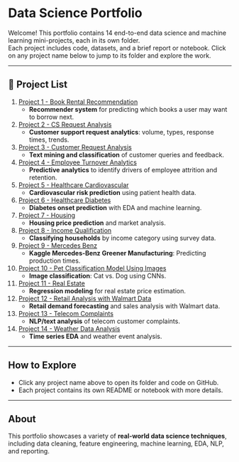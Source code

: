 # Data Science Portfolio

Welcome! This portfolio contains 14 end-to-end data science and machine learning mini-projects, each in its own folder.  
Each project includes code, datasets, and a brief report or notebook. Click on any project name below to jump to its folder and explore the work.

---

## 📁 Project List

1. [Project 1 - Book Rental Recommendation](./Project%201%20-%20book%20rental%20recommendation)
   - **Recommender system** for predicting which books a user may want to borrow next.
2. [Project 2 - CS Request Analysis](./Project%202%20-%20cs%20request%20analysis)
   - **Customer support request analytics**: volume, types, response times, trends.
3. [Project 3 - Customer Request Analysis](./Project%203%20-%20customer%20request%20analysis)
   - **Text mining and classification** of customer queries and feedback.
4. [Project 4 - Employee Turnover Analytics](./Project%204%20-%20employee%20turnover%20analytics)
   - **Predictive analytics** to identify drivers of employee attrition and retention.
5. [Project 5 - Healthcare Cardiovascular](./Project%205%20-%20healthcare%20cardiovascular)
   - **Cardiovascular risk prediction** using patient health data.
6. [Project 6 - Healthcare Diabetes](./Project%206%20-%20healthcare%20diabetes)
   - **Diabetes onset prediction** with EDA and machine learning.
7. [Project 7 - Housing](./Project%207%20-%20housing)
   - **Housing price prediction** and market analysis.
8. [Project 8 - Income Qualification](./Project%208%20-%20income%20qualification)
   - **Classifying households** by income category using survey data.
9. [Project 9 - Mercedes Benz](./Project%209%20-%20mercedes%20benz)
   - **Kaggle Mercedes-Benz Greener Manufacturing**: Predicting production times.
10. [Project 10 - Pet Classification Model Using Images](./Project%2010%20-%20pet%20classification%20model%20using%20images)
    - **Image classification**: Cat vs. Dog using CNNs.
11. [Project 11 - Real Estate](./Project%2011%20-%20real%20estate)
    - **Regression modeling** for real estate price estimation.
12. [Project 12 - Retail Analysis with Walmart Data](./Project%2012%20-%20retail%20analysis%20with%20walmart%20data)
    - **Retail demand forecasting** and sales analysis with Walmart data.
13. [Project 13 - Telecom Complaints](./Project%2013%20-%20telecom%20complaints)
    - **NLP/text analysis** of telecom customer complaints.
14. [Project 14 - Weather Data Analysis](./Project%2014%20-%20weather%20data%20analysis)
    - **Time series EDA** and weather event analysis.

---

## How to Explore

- Click any project name above to open its folder and code on GitHub.
- Each project contains its own README or notebook with more details.

---

## About

This portfolio showcases a variety of **real-world data science techniques**, including data cleaning, feature engineering, machine learning, EDA, NLP, and reporting.



